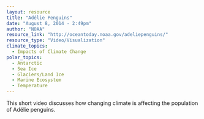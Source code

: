 ```yaml
---
layout: resource
title: "Adélie Penguins"
date: "August 8, 2014 - 2:49pm"
author: "NOAA"
resource_link: "http://oceantoday.noaa.gov/adeliepenguins/"
resource_type: "Video/Visualization"
climate_topics:
  - Impacts of Climate Change
polar_topics:
  - Antarctic
  - Sea Ice
  - Glaciers/Land Ice
  - Marine Ecosystem
  - Temperature
---
```


This short video discusses how changing climate is affecting the population of Adélie penguins.
